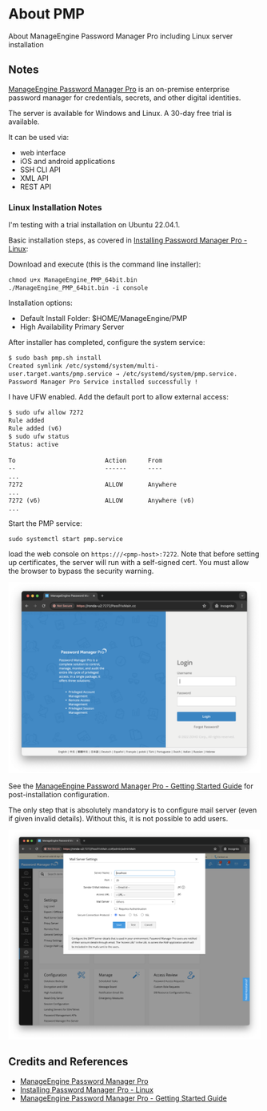 # About PMP

About ManageEngine Password Manager Pro including Linux server installation

## Notes

[ManageEngine Password Manager Pro](https://www.manageengine.com/products/passwordmanagerpro/)
is an on-premise enterprise password manager for credentials, secrets, and other digital identities.

The server is available for Windows and Linux. A 30-day free trial is available.

It can be used via:

* web interface
* iOS and android applications
* SSH CLI API
* XML API
* REST API

### Linux Installation Notes

I'm testing with a trial installation on Ubuntu 22.04.1.

Basic installation steps,
as covered in
[Installing Password Manager Pro - Linux](https://www.manageengine.com/products/passwordmanagerpro/help/installation.html#inst-lin):

Download and execute (this is the command line installer):

    chmod u+x ManageEngine_PMP_64bit.bin
    ./ManageEngine_PMP_64bit.bin -i console

Installation options:

* Default Install Folder: $HOME/ManageEngine/PMP
* High Availability Primary Server

After installer has completed, configure the system service:

    $ sudo bash pmp.sh install
    Created symlink /etc/systemd/system/multi-user.target.wants/pmp.service → /etc/systemd/system/pmp.service.
    Password Manager Pro Service installed successfully !

I have UFW enabled. Add the default port to allow external access:

    $ sudo ufw allow 7272
    Rule added
    Rule added (v6)
    $ sudo ufw status
    Status: active

    To                         Action      From
    --                         ------      ----
    ...
    7272                       ALLOW       Anywhere
    ...
    7272 (v6)                  ALLOW       Anywhere (v6)
    ...

Start the PMP service:

    sudo systemctl start pmp.service

load the web console on `https:///<pmp-host>:7272`. Note that before setting up certificates,
the server will run with a self-signed cert. You must allow the browser to bypass the security warning.

![login](./assets/login.png)

See the
[ManageEngine Password Manager Pro - Getting Started Guide](https://www.manageengine.com/products/passwordmanagerpro/getting-started-guide.html)
for post-installation configuration.

The only step that is absolutely mandatory
is to configure mail server (even if given invalid details).
Without this, it is not possible to add users.

![mail_settings](./assets/mail_settings.png)

## Credits and References

* [ManageEngine Password Manager Pro](https://www.manageengine.com/products/passwordmanagerpro/)
* [Installing Password Manager Pro - Linux](https://www.manageengine.com/products/passwordmanagerpro/help/installation.html#inst-lin)
* [ManageEngine Password Manager Pro - Getting Started Guide](https://www.manageengine.com/products/passwordmanagerpro/getting-started-guide.html)
